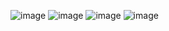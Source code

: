 ![image](https://github.com/user-attachments/assets/fd3212f3-3456-460a-9a36-e33e85e6437c)
![image](https://github.com/user-attachments/assets/98cd583b-7a8f-46aa-9774-fc503ec9d047)
![image](https://github.com/user-attachments/assets/c57fd7dd-1aab-4900-9688-60ecbed5e6da)
![image](https://github.com/user-attachments/assets/5d9592d2-ce37-4017-9c8a-003ff7a07e1e)

